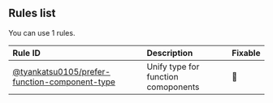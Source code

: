 ## Rules list

You can use 1 rules.

| Rule ID                                                                                                                                                  | Description                         | Fixable  |
| :------------------------------------------------------------------------------------------------------------------------------------------------------- | :---------------------------------- | :------- |
| [@tyankatsu0105/prefer-function-component-type](https://github.com/tyankatsu0105/eslint-plugin/blob/master/docs/rules/prefer-function-component-type.md) | Unify type for function comoponents | :wrench: |



